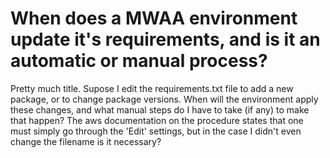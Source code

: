 
# When does a MWAA environment update it's requirements, and is it an automatic or manual process?

Pretty much title.
Supose I edit the requirements.txt file to add a new package, or to change package versions. When will the environment apply these changes, and what manual steps do I have to take (if any) to make that happen?
The aws documentation on the procedure states that one must simply go through the 'Edit' settings, but in the case I didn't even change the filename is it necessary?

        